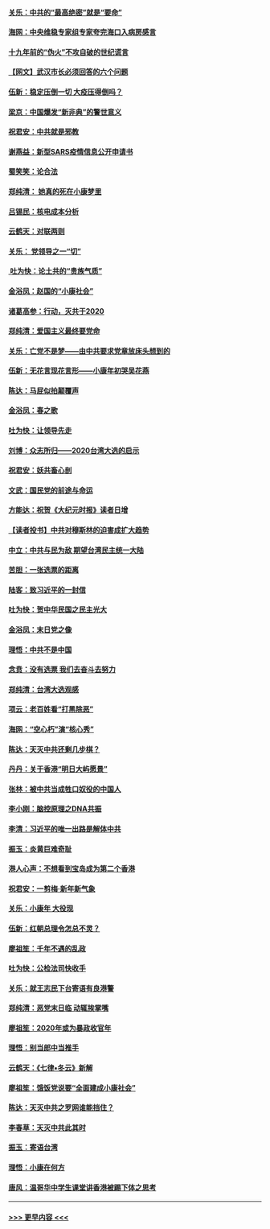 #### [关乐：中共的“最高绝密”就是“要命”](../pages/nsc993/n11816946.md?t=01251044) 
#### [海网：中央维稳专家组专家夸完海口入病房感言](../pages/nsc993/n11815138.md?t=01251044) 
#### [十九年前的“伪火”不攻自破的世纪谎言](../pages/nsc993/n11813238.md?t=01251044) 
#### [【网文】武汉市长必须回答的六个问题](../pages/nsc993/n11813848.md?t=01251044) 
#### [伍新：稳定压倒一切 大疫压得倒吗？](../pages/nsc993/n11812634.md?t=01251044) 
#### [梁京：中国爆发“新非典”的警世意义](../pages/nsc993/n11812554.md?t=01251044) 
#### [祝君安：中共就是邪教](../pages/nsc993/n11812431.md?t=01251044) 
#### [谢燕益：新型SARS疫情信息公开申请书](../pages/nsc993/n11808840.md?t=01251044) 
#### [蜀笑笑：论合法](../pages/nsc993/n11808064.md?t=01251044) 
#### [郑纯清： 她真的死在小康梦里](../pages/nsc993/n11806623.md?t=01251044) 
#### [吕锡民：核电成本分析](../pages/nsc993/n11806284.md?t=01251044) 
#### [云鹤天：对联两则](../pages/nsc993/n11805957.md?t=01251044) 
#### [关乐： 党领导之一“切”](../pages/nsc993/n11804505.md?t=01251044) 
#### [ 吐为快：论土共的“贵族气质”](../pages/nsc993/n11804490.md?t=01251044) 
#### [金浴凤：赵国的“小康社会”](../pages/nsc993/n11804452.md?t=01251044) 
#### [诸葛高参：行动，灭共于2020](../pages/nsc993/n11804120.md?t=01251044) 
#### [郑纯清：爱国主义最终要党命](../pages/nsc993/n11802197.md?t=01251044) 
#### [关乐：亡党不是梦——由中共要求党章放床头想到的](../pages/nsc993/n11802156.md?t=01251044) 
#### [伍新：无花言现花言形——小康年初哭吴花燕](../pages/nsc993/n11800044.md?t=01251044) 
#### [陈达：马屁似拍颠覆声](../pages/nsc993/n11800010.md?t=01251044) 
#### [金浴凤：春之歌](../pages/nsc993/n11797687.md?t=01251044) 
#### [吐为快：让领导先走](../pages/nsc993/n11797512.md?t=01251044) 
#### [刘博：众志所归——2020台湾大选的启示](../pages/nsc993/n11796878.md?t=01251044) 
#### [祝君安：妖共畜心剖](../pages/nsc993/n11794273.md?t=01251044) 
#### [文武：国民党的前途与命运](../pages/nsc993/n11794198.md?t=01251044) 
#### [方能达：祝贺《大纪元时报》读者日增](../pages/nsc993/n11793807.md?t=01251044) 
#### [【读者投书】中共对穆斯林的迫害成扩大趋势](../pages/nsc993/n11791371.md?t=01251044) 
#### [中立：中共与民为敌 期望台湾民主统一大陆](../pages/nsc993/n11790392.md?t=01251044) 
#### [苦胆：一张选票的距离](../pages/nsc993/n11788914.md?t=01251044) 
#### [陆客：致习近平的一封信](../pages/nsc993/n11788867.md?t=01251044) 
#### [吐为快：贺中华民国之民主光大](../pages/nsc993/n11788618.md?t=01251044) 
#### [金浴凤：末日党之像](../pages/nsc993/n11787475.md?t=01251044) 
#### [理悟：中共不是中国](../pages/nsc993/n11787463.md?t=01251044) 
#### [念贲：没有选票  我们去奋斗去努力](../pages/nsc993/n11787398.md?t=01251044) 
#### [郑纯清：台湾大选观感](../pages/nsc993/n11786210.md?t=01251044) 
#### [项云：老百姓看“打黑除恶”](../pages/nsc993/n11785398.md?t=01251044) 
#### [海网：“空心朽”演“核心秀”](../pages/nsc993/n11783874.md?t=01251044) 
#### [陈达：天灭中共还剩几步棋？](../pages/nsc993/n11783719.md?t=01251044) 
#### [丹丹：关于香港“明日大屿愿景”](../pages/nsc993/n11783273.md?t=01251044) 
#### [张林：被中共当成牲口奴役的中国人](../pages/nsc993/n11782397.md?t=01251044) 
#### [李小刚：脑控原理之DNA共振](../pages/nsc993/n11780962.md?t=01251044) 
#### [李清：习近平的唯一出路是解体中共](../pages/nsc993/n11780866.md?t=01251044) 
#### [振玉：炎黄巨难奇耻](../pages/nsc993/n11779632.md?t=01251044) 
#### [港人心声：不想看到宝岛成为第二个香港](../pages/nsc993/n11778817.md?t=01251044) 
#### [祝君安：一剪梅‧新年新气象](../pages/nsc993/n11776340.md?t=01251044) 
#### [关乐：小康年 大役现](../pages/nsc993/n11774213.md?t=01251044) 
#### [伍新：红朝总理令怎总不灵？](../pages/nsc993/n11770813.md?t=01251044) 
#### [廖祖笙：千年不遇的乱政](../pages/nsc993/n11770373.md?t=01251044) 
#### [吐为快：公检法司快收手](../pages/nsc993/n11770359.md?t=01251044) 
#### [关乐：就王志民下台寄语有良港警](../pages/nsc993/n11769903.md?t=01251044) 
#### [郑纯清：恶党末日临 动辄挨掌嘴](../pages/nsc993/n11769356.md?t=01251044) 
#### [廖祖笙：2020年或为暴政收官年](../pages/nsc993/n11768216.md?t=01251044) 
#### [理悟：别当郎中当推手](../pages/nsc993/n11768243.md?t=01251044) 
#### [云鹤天：《七律▪冬云》新解](../pages/nsc993/n11768204.md?t=01251044) 
#### [廖祖笙：饿饭党说要“全面建成小康社会”](../pages/nsc993/n11767482.md?t=01251044) 
#### [陈达：天灭中共之罗网谁能挡住？](../pages/nsc993/n11767465.md?t=01251044) 
#### [李春草：天灭中共此其时](../pages/nsc993/n11767452.md?t=01251044) 
#### [振玉：寄语台湾](../pages/nsc993/n11767432.md?t=01251044) 
#### [理悟：小康在何方](../pages/nsc993/n11767394.md?t=01251044) 
#### [唐风：温哥华中学生课堂讲香港被踢下体之思考](../pages/nsc993/n11766848.md?t=01251044) 

----
#### [ >>> 更早内容 <<< ](../indexes/nsc993-earlier.md)

